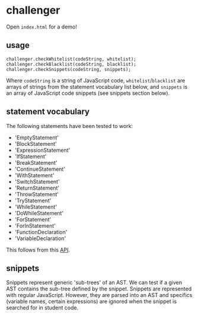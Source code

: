# challenger
Open `index.html` for a demo!

## usage
    challenger.checkWhitelist(codeString, whitelist);
    challenger.checkBlacklist(codeString, blacklist);
    challenger.checkSnippets(codeString, snippets);
Where `codeString` is a string of JavaScript code, `whitelist`/`blacklist` are arrays of strings from the statement vocabulary list below, 
and `snippets` is an array of JavaScript code snippets (see snippets section below).

## statement vocabulary
The following statements have been tested to work:
* 'EmptyStatement' 
* 'BlockStatement' 
* 'ExpressionStatement'
* 'IfStatement'
* 'BreakStatement'
* 'ContinueStatement'
* 'WithStatement'
* 'SwitchStatement'
* 'ReturnStatement'
* 'ThrowStatement'
* 'TryStatement'
* 'WhileStatement'
* 'DoWhileStatement'
* 'ForStatement'
* 'ForInStatement'
* 'FunctionDeclaration'
* 'VariableDeclaration'

This follows from this [API](https://developer.mozilla.org/en-US/docs/Mozilla/Projects/SpiderMonkey/Parser_API).

## snippets
Snippets represent generic 'sub-trees' of an AST. We can test if a given AST contains the sub-tree
defined by the snippet. Snippets are represented with regular JavaScript. However, they are parsed into an 
AST and specifics (variable names, certain expressions) are ignored when the snippet is searched for
in student code.

